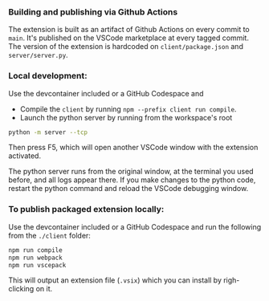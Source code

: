 ### Building and publishing via Github Actions
The extension is built as an artifact of Github Actions on every commit to `main`.
It's published on the VSCode marketplace at every tagged commit.
The version of the extension is hardcoded on `client/package.json` and `server/server.py`.
### Local development:
Use the devcontainer included or a GitHub Codespace and 
* Compile the `client` by running `npm --prefix client run compile`.
* Launch the python server by running from the workspace's root
```bash
python -m server --tcp
```
Then press F5, which will open another VSCode window with the extension activated.

The python server runs from the original window, at the terminal you used before, and all logs appear there. If you make changes to the python code, restart the python command and reload the VSCode debugging window.

### To publish packaged extension locally:
Use the devcontainer included or a GitHub Codespace and run the following from the `./client` folder:
```bash
npm run compile
npm run webpack
npm run vscepack
```
This will output an extension file (`.vsix`) which you can install by righ-clicking on it.
